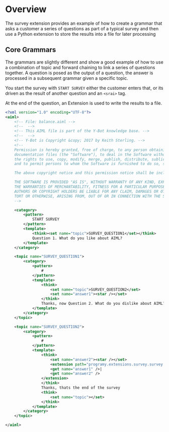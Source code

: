 # Overview
The survey extension provides an example of how to create a grammar that asks a customer a series of questions as part of a typical survey and then use a Python extension to store the results into a file for later processing

## Core Grammars
The grammars are slightly different and show a good example of how to use a combination of topic and forward chaining to link a series of questions together. A question is posed as the output of a question, the answer is processed in a subsequent grammar given a specific topic.

You start the survey with `START SURVEY` either the customer enters that, or its driven as the result of another question and an `<srai>` tag.

At the end of the question, an Extension is used to write the results to a file.

```xml
<?xml version="1.0" encoding="UTF-8"?>
<aiml>
    <!-- File: balance.aiml -->
    <!--  -->
    <!-- This AIML file is part of the Y-Bot knowledge base. -->
    <!--  -->
    <!-- Y-Bot is Copyright &copy; 2017 by Keith Sterling. -->
    <!--
    Permission is hereby granted, free of charge, to any person obtaining a copy of this software and associated
    documentation files (the "Software"), to deal in the Software without restriction, including without limitation
    the rights to use, copy, modify, merge, publish, distribute, sublicense, and/or sell copies of the Software,
    and to permit persons to whom the Software is furnished to do so, subject to the following conditions:

    The above copyright notice and this permission notice shall be included in all copies or substantial portions of the Software.

    THE SOFTWARE IS PROVIDED "AS IS", WITHOUT WARRANTY OF ANY KIND, EXPRESS OR IMPLIED, INCLUDING BUT NOT LIMITED TO
    THE WARRANTIES OF MERCHANTABILITY, FITNESS FOR A PARTICULAR PURPOSE AND NONINFRINGEMENT. IN NO EVENT SHALL THE
    AUTHORS OR COPYRIGHT HOLDERS BE LIABLE FOR ANY CLAIM, DAMAGES OR OTHER LIABILITY, WHETHER IN AN ACTION OF CONTRACT,
    TORT OR OTHERWISE, ARISING FROM, OUT OF OR IN CONNECTION WITH THE SOFTWARE OR THE USE OR OTHER DEALINGS IN THE SOFTWARE.
    -->

    <category>
        <pattern>
            START SURVEY
        </pattern>
        <template>
            <think><set name="topic">SURVEY_QUESTION1</set></think>
            Question 1. What do you like about AIML?
        </template>
    </category>

    <topic name="SURVEY_QUESTION1">
        <category>
            <pattern>
                #
            </pattern>
            <template>
                <think>
                    <set name="topic">SURVEY_QUESTION2</set>
                    <set name="answer1"><star /></set>
                </think>
                Thanks, now Question 2. What do you dislike about AIML?
            </template>
        </category>
    </topic>

    <topic name="SURVEY_QUESTION2">
        <category>
            <pattern>
                #
            </pattern>
            <template>
                <think>
                    <set name="answer2"><star /></set>
                    <extension path="programy.extensions.survey.survey.SurveyExtension">
                    <get name="answer1" />|
                    <get name="answer2" />
                </extension>
                </think>
                Thanks, thats the end of the survey
                <think>
                    <set name="topic"></set>
                </think>
            </template>
        </category>
    </topic>

</aiml>
```